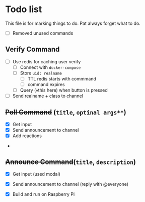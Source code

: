 # Todo list
This file is for marking things to do. Pat always forget what to do.

- [ ] Removed unused commands

## Verify Command
- [ ] Use redis for caching user verify
  - [ ] Connect with `docker-compose`
  - [ ] Store `uid: realname`   
    - [ ] TTL redis starts with commmand
    - [ ] command expires
  - [ ] Query (💀this here) when button is pressed
- [ ] Send realname + class to channel

## ~~Poll Command~~ (`title`, `optinal args**`)
- [X] Get input
- [X] Send announcement to channel
- [X] Add reactions
- 
## ~~Announce Command~~(`title`, `description`)
- [X] Get input (used modal)
- [X] Send announcement to channel (reply with @everyone)

- [X] Build and run on Raspberry Pi